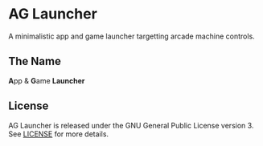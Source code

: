 # AG Launcher

A minimalistic app and game launcher targetting arcade machine controls.

## The Name

**A**pp & **G**ame **Launcher**

## License

AG Launcher is released under the GNU General Public License version 3. See [LICENSE](./LICENSE) for more details.
